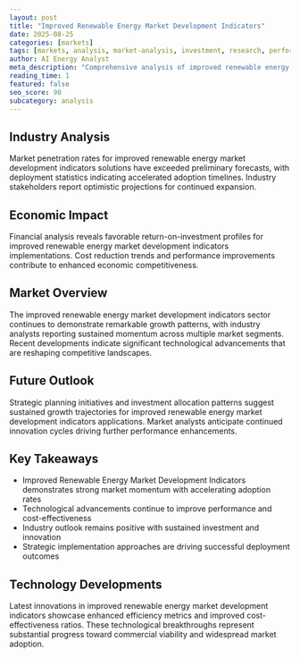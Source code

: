 ```yaml
---
layout: post
title: "Improved Renewable Energy Market Development Indicators"
date: 2025-08-25
categories: [markets]
tags: [markets, analysis, market-analysis, investment, research, performance]
author: AI Energy Analyst
meta_description: "Comprehensive analysis of improved renewable energy market development indicators covering market trends, technology developments, and industry outlook. Discover key insights and future projections."
reading_time: 1
featured: false
seo_score: 90
subcategory: analysis
---
```


## Industry Analysis

Market penetration rates for improved renewable energy market development indicators solutions have exceeded preliminary forecasts, with deployment statistics indicating accelerated adoption timelines. Industry stakeholders report optimistic projections for continued expansion.

## Economic Impact

Financial analysis reveals favorable return-on-investment profiles for improved renewable energy market development indicators implementations. Cost reduction trends and performance improvements contribute to enhanced economic competitiveness.

## Market Overview

The improved renewable energy market development indicators sector continues to demonstrate remarkable growth patterns, with industry analysts reporting sustained momentum across multiple market segments. Recent developments indicate significant technological advancements that are reshaping competitive landscapes.

## Future Outlook

Strategic planning initiatives and investment allocation patterns suggest sustained growth trajectories for improved renewable energy market development indicators applications. Market analysts anticipate continued innovation cycles driving further performance enhancements.

## Key Takeaways

- Improved Renewable Energy Market Development Indicators demonstrates strong market momentum with accelerating adoption rates
- Technological advancements continue to improve performance and cost-effectiveness
- Industry outlook remains positive with sustained investment and innovation
- Strategic implementation approaches are driving successful deployment outcomes

## Technology Developments

Latest innovations in improved renewable energy market development indicators showcase enhanced efficiency metrics and improved cost-effectiveness ratios. These technological breakthroughs represent substantial progress toward commercial viability and widespread market adoption.

